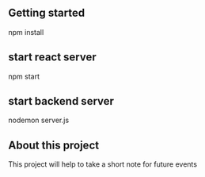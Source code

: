 ## Getting started
npm install

## start react server
npm start

## start backend server
nodemon server.js

## About this project
This project will help to take a short note for future events